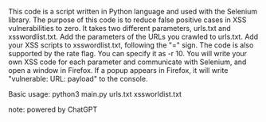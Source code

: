 This code is a script written in Python language and used with the Selenium library. The purpose of this code is to reduce false positive cases in XSS vulnerabilities to zero. It takes two different parameters, urls.txt and xsswordlist.txt. Add the parameters of the URLs you crawled to urls.txt. Add your XSS scripts to xsswordlist.txt, following the "=" sign. The code is also supported by the rate flag. You can specify it as -r 10. You will write your own XSS code for each parameter and communicate with Selenium, and open a window in Firefox. If a popup appears in Firefox, it will write "vulnerable: URL: payload" to the console.


Basic usage: python3 main.py urls.txt xssworldist.txt




note: powered by ChatGPT
